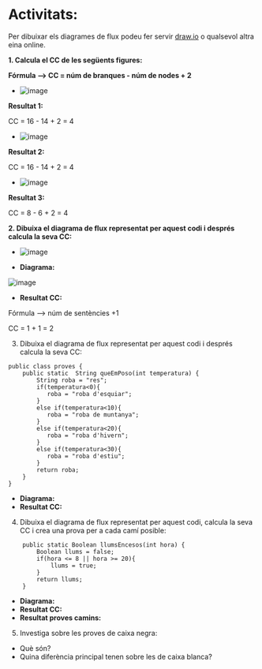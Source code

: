 # Activitats: 

Per dibuixar els diagrames de flux podeu fer servir [draw.io](https://draw.io) o qualsevol altra eina online.

**1. Calcula el CC de les següents figures:**

**Fórmula --> CC = núm de branques - núm de nodes + 2**

  - ![image](https://user-images.githubusercontent.com/110727546/204613022-4ab64342-2e06-438d-a7e8-570685b3c406.png)

**Resultat 1:**

CC = 16 - 14 + 2 = 4 

  - ![image](https://user-images.githubusercontent.com/110727546/204613180-6d55bf09-28b8-417e-96f4-f71a762ac44c.png)

**Resultat 2:**

CC = 16 - 14 + 2 = 4 

  - ![image](https://user-images.githubusercontent.com/110727546/204655229-8c3f28d7-3d8b-4746-a55d-331f89da39d2.png)

**Resultat 3:**

CC = 8 - 6 + 2 = 4 

**2. Dibuixa el diagrama de flux representat per aquest codi i després calcula la seva CC:**

  - ![image](https://user-images.githubusercontent.com/110727546/204615125-363e5e6c-173b-4ec0-8c0b-cb97985ade06.png)

  - **Diagrama:**

![image](https://user-images.githubusercontent.com/113586156/204750089-b4a96694-6178-42c6-bcbb-df27f4c4a87d.png)

  - **Resultat CC:**

Fórmula --> núm de sentències +1 

CC = 1 + 1 = 2 

3. Dibuixa el diagrama de flux representat per aquest codi i després calcula la seva CC:

```
public class proves {
    public static  String queEmPoso(int temperatura) {
        String roba = "res";
        if(temperatura<0){
           roba = "roba d'esquiar";
        }
        else if(temperatura<10){
           roba = "roba de muntanya";
        }
        else if(temperatura<20){
           roba = "roba d'hivern";
        }
        else if(temperatura<30){
           roba = "roba d'estiu";
        }
        return roba;
    }    
}
```

  - **Diagrama:**
  - **Resultat CC:**

4. Dibuixa el diagrama de flux representat per aquest codi, calcula la seva CC i crea una prova per a cada camí posible:

```
    public static Boolean llumsEncesos(int hora) {
        Boolean llums = false;
        if(hora <= 8 || hora >= 20){
            llums = true;
        }
        return llums;
    }
```
  - **Diagrama:**
  - **Resultat CC:**
  - **Resultat proves camins:**

5. Investiga sobre les proves de caixa negra:

  - Què són?
  - Quina diferència principal tenen sobre les de caixa blanca?
